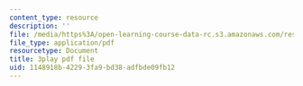 ```yaml
---
content_type: resource
description: ''
file: /media/https%3A/open-learning-course-data-rc.s3.amazonaws.com/res-6-012-introduction-to-probability-spring-2018/1148918b42293fa9bd38adfbde09fb12_r_rzDNLODQw.pdf
file_type: application/pdf
resourcetype: Document
title: 3play pdf file
uid: 1148918b-4229-3fa9-bd38-adfbde09fb12
---
```


